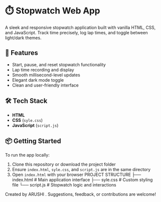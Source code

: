 # ⏱️ Stopwatch Web App

A sleek and responsive stopwatch application built with vanilla HTML, CSS, and JavaScript. Track time precisely, log lap times, and toggle between light/dark themes.

## 🌟 Features

- Start, pause, and reset stopwatch functionality
- Lap time recording and display
- Smooth millisecond-level updates
- Elegant dark mode toggle
- Clean and user-friendly interface

## 🛠️ Tech Stack

- **HTML**
- **CSS** (`syle.css`)
- **JavaScript** (`script.js`)

## 📦 Getting Started

To run the app locally:

1. Clone this repository or download the project folder
2. Ensure `index.html`, `syle.css`, and `script.js` are in the same directory
3. Open `index.html` with your browser
PROJECT STRUCTURE
├── index.html       # Main application interface
├── syle.css         # Custom styling file
└── script.js        # Stopwatch logic and interactions

Created by ARUSHI . Suggestions, feedback, or contributions are welcome!
